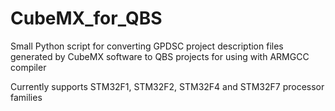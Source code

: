 # CubeMX_for_QBS
Small Python script for converting GPDSC project description files generated by CubeMX software to QBS projects for using with ARMGCC compiler

Currently supports STM32F1, STM32F2, STM32F4 and STM32F7 processor families
